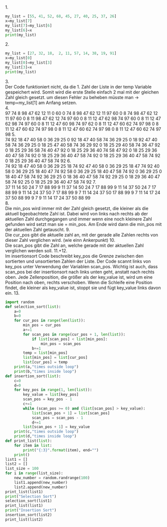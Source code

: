 1.<br>
```python
my_list = [55, 41, 52, 68, 45, 27, 40, 25, 37, 26]
x=my_list[7]
my_list[7]=my_list[6]
my_list[6]=x
print(my_list)
```
2.<br>
```python
my_list = [27, 32, 18,  2, 11, 57, 14, 38, 19, 91]
x=my_list[0]
my_list[0]=my_list[3]
my_list[3]=x
print(my_list)
```
3.<br>
Der Code funktioniert nicht, da die 1. Zahl der Liste in der temp Variable gespeichert wird. Somit wird die erste Stelle einfach 2 mal mit der gleichen Zahl gleich gesetzt. um diesen Fehler zu beheben müsste man -> temp=my_list[1] am Anfang setzen.<br>
4.<br>
97   74    8   98   47   62   12   11    0   60
0    74    8   98   47   62   12   11    97  60
0    8    74   98   47   62   12   11    97  60
0    8    11   98   47   62   12   74    97  60
0    8    11   12   47   62   98   74    97  60
0    8    11   12   47   62   98   74    97  60
0    8    11   12   47   60   98   74    97  62
0    8    11   12   47   60   62   74    97  98
0    8    11   12   47   60   62   74    97  98
0    8    11   12   47   60   62   74    97  98
0    8    11   12   47   60   62   74    97  98
5.<br>
74   92   18   47   40   58    0   36   29   25
0    92   18   47   40   58   74   36   29   25
0    18   92   47   40   58   74   36   29   25
0    18   25   47   40   58   74   36   29   92
0    18   25   29   40   58   74   36   47   92
0    18   25   29   36   58   74   40   47   92
0    18   25   29   36   40   74   58   47   92
0    18   25   29   36   40   47   58   74   92
0    18   25   29   36   40   47   58   74   92
0    18   25   29   36   40   47   58   74   92
0    18   25   29   36   40   47   58   74   92
6.<br>
74   92   18   47   40   58    0   36   29   25
18   74   92   47   40   58    0   36   29   25
18   47   74   92   40   58    0   36   29   25
18   40   47   74   92   58    0   36   29   25
18   40   47   58   74   92    0   36   29   25
0    18   40   47   58   74   92   36   29   25
0    18   36   40   47   58   74   92   29   25
0    18   29   36   40   47   58   74   92   25
0    18   25   29   36   40   47   58   74   92
7.<br>
37   11   14   50   24    7   17   88   99    9
11   37   14   50   24    7   17   88   99    9
11   14   37   50   24    7   17   88   99    9
11   14   24   37   50    7   17   88   99    9
7    11   14   24   37   50   17   88   99    9
7    11   14   17   24   37   50   88   99    9
7    9    11   14   17   24   37   50   88    99    
8.<br>
Die min_pos wird immer mit der Zahl gleich gesetzt, die kleiner als die aktuell bgeobachtete Zahl ist. Dabei wird von links nach rechts ab der aktuellen Zahl durchgegangen und immer wenn eine noch kleinere Zahl gefunden wird setzt man sie = min_pos. Am Ende wird dann die min_pos mit der aktuellen Zahl getauscht.
9.<br>
Die cur_pos gibt die aktuelle zahl an, mit der gerade alle Zahlen rechts von dieser Zahl verglichen wird. (wie einn Ankerpunkt)
10.<br>
Die scan_pos gibt die Zahl an, welche gerade mit der aktuellen Zahl verglichen werden soll.
11.+12. <br>
Im insertionsort Code beschreibt key_pos die Grenze zwischen den sortierten und unsortierten Zahlen der Liste. Der Code scannt links von key_pos unter Verwendung der Variablen scan_pos. Wichtig ist auch, dass scan_pos bei der insertionsort nach links unten geht, anstatt nach rechts oben. Jede Zellenposition, die größer als der key_value ist, wird um eine Position nach oben, rechts verschoben. Wenn die Schleife eine Position findet, die kleiner als key_value ist, stoppt sie und fügt key_value links davon ein.
13.<br> 
```python
import random
def selection_sort(list):
    a=0
    b=0
    for cur_pos in range(len(list)):
        min_pos = cur_pos
        a+=1
        for scan_pos in range(cur_pos + 1, len(list)):
            if list[scan_pos] < list[min_pos]:
                min_pos = scan_pos
            b+=1
        temp = list[min_pos]
        list[min_pos] = list[cur_pos]
        list[cur_pos] = temp
    print(a,"times outside loop")
    print(b,"times inside loop")
def insertion_sort(list):
    c=0
    d=0
    for key_pos in range(1, len(list)):
        key_value = list[key_pos]
        scan_pos = key_pos - 1
        c+=1
        while (scan_pos >= 0) and (list[scan_pos] > key_value):
            list[scan_pos + 1] = list[scan_pos]
            scan_pos = scan_pos - 1
            d+=1
        list[scan_pos + 1] = key_value
    print(c,"times outside loop")
    print(d,"times inside loop")
def print_list(list):
    for item in list:
        print("{:3}".format(item), end="")
    print()
list1 = []
list2 = []
list_size = 100
for i in range(list_size):
    new_number = random.randrange(100)
    list1.append(new_number)
    list2.append(new_number)
print_list(list1)
print("Selection Sort")
selection_sort(list1)
print_list(list1)
print("Insertion Sort")
insertion_sort(list2)
print_list(list2)
```